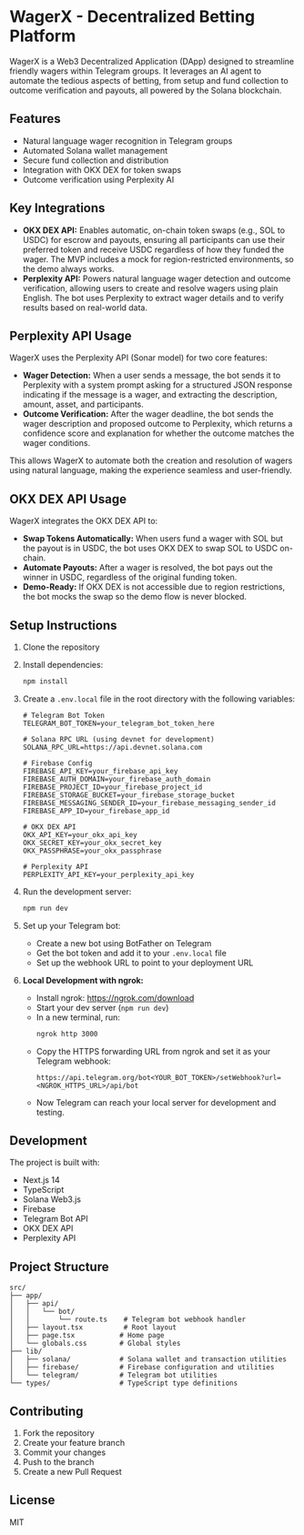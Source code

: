 # WagerX - Decentralized Betting Platform

WagerX is a Web3 Decentralized Application (DApp) designed to streamline friendly wagers within Telegram groups. It leverages an AI agent to automate the tedious aspects of betting, from setup and fund collection to outcome verification and payouts, all powered by the Solana blockchain.

## Features

- Natural language wager recognition in Telegram groups
- Automated Solana wallet management
- Secure fund collection and distribution
- Integration with OKX DEX for token swaps
- Outcome verification using Perplexity AI

## Key Integrations

- **OKX DEX API:** Enables automatic, on-chain token swaps (e.g., SOL to USDC) for escrow and payouts, ensuring all participants can use their preferred token and receive USDC regardless of how they funded the wager. The MVP includes a mock for region-restricted environments, so the demo always works.
- **Perplexity API:** Powers natural language wager detection and outcome verification, allowing users to create and resolve wagers using plain English. The bot uses Perplexity to extract wager details and to verify results based on real-world data.

## Perplexity API Usage

WagerX uses the Perplexity API (Sonar model) for two core features:
- **Wager Detection:** When a user sends a message, the bot sends it to Perplexity with a system prompt asking for a structured JSON response indicating if the message is a wager, and extracting the description, amount, asset, and participants.
- **Outcome Verification:** After the wager deadline, the bot sends the wager description and proposed outcome to Perplexity, which returns a confidence score and explanation for whether the outcome matches the wager conditions.

This allows WagerX to automate both the creation and resolution of wagers using natural language, making the experience seamless and user-friendly.

## OKX DEX API Usage

WagerX integrates the OKX DEX API to:
- **Swap Tokens Automatically:** When users fund a wager with SOL but the payout is in USDC, the bot uses OKX DEX to swap SOL to USDC on-chain.
- **Automate Payouts:** After a wager is resolved, the bot pays out the winner in USDC, regardless of the original funding token.
- **Demo-Ready:** If OKX DEX is not accessible due to region restrictions, the bot mocks the swap so the demo flow is never blocked.

## Setup Instructions

1. Clone the repository
2. Install dependencies:
   ```bash
   npm install
   ```

3. Create a `.env.local` file in the root directory with the following variables:
   ```
   # Telegram Bot Token
   TELEGRAM_BOT_TOKEN=your_telegram_bot_token_here

   # Solana RPC URL (using devnet for development)
   SOLANA_RPC_URL=https://api.devnet.solana.com

   # Firebase Config
   FIREBASE_API_KEY=your_firebase_api_key
   FIREBASE_AUTH_DOMAIN=your_firebase_auth_domain
   FIREBASE_PROJECT_ID=your_firebase_project_id
   FIREBASE_STORAGE_BUCKET=your_firebase_storage_bucket
   FIREBASE_MESSAGING_SENDER_ID=your_firebase_messaging_sender_id
   FIREBASE_APP_ID=your_firebase_app_id

   # OKX DEX API
   OKX_API_KEY=your_okx_api_key
   OKX_SECRET_KEY=your_okx_secret_key
   OKX_PASSPHRASE=your_okx_passphrase

   # Perplexity API
   PERPLEXITY_API_KEY=your_perplexity_api_key
   ```

4. Run the development server:
   ```bash
   npm run dev
   ```

5. Set up your Telegram bot:
   - Create a new bot using BotFather on Telegram
   - Get the bot token and add it to your `.env.local` file
   - Set up the webhook URL to point to your deployment URL

6. **Local Development with ngrok:**
   - Install ngrok: https://ngrok.com/download
   - Start your dev server (`npm run dev`)
   - In a new terminal, run:
     ```bash
     ngrok http 3000
     ```
   - Copy the HTTPS forwarding URL from ngrok and set it as your Telegram webhook:
     ```
     https://api.telegram.org/bot<YOUR_BOT_TOKEN>/setWebhook?url=<NGROK_HTTPS_URL>/api/bot
     ```
   - Now Telegram can reach your local server for development and testing.

## Development

The project is built with:
- Next.js 14
- TypeScript
- Solana Web3.js
- Firebase
- Telegram Bot API
- OKX DEX API
- Perplexity API

## Project Structure

```
src/
├── app/
│   ├── api/
│   │   └── bot/
│   │       └── route.ts    # Telegram bot webhook handler
│   ├── layout.tsx          # Root layout
│   ├── page.tsx           # Home page
│   └── globals.css        # Global styles
├── lib/
│   ├── solana/            # Solana wallet and transaction utilities
│   ├── firebase/          # Firebase configuration and utilities
│   └── telegram/          # Telegram bot utilities
└── types/                 # TypeScript type definitions
```

## Contributing

1. Fork the repository
2. Create your feature branch
3. Commit your changes
4. Push to the branch
5. Create a new Pull Request

## License

MIT 